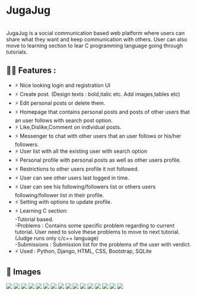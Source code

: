 # JugaJug
<br>
JugaJug is a social communication based web platform where users can share what they want and keep communication with others. User can also
move to learning section to lear C programming language going through tutorials.

## 🤙🏻 Features :
- ⚡ Nice looking login and registration UI
- ⚡ Create post. (Design texts : bold,italic etc. Add images,tables etc)
- ⚡ Edit personal posts or delete them.
- ⚡ Homepage that contains personal posts and posts of other users that an user follows with search post option.
- ⚡ Like,Dislike,Comment on individual posts.
- ⚡ Messenger to chat with other users that an user follows or his/her followers.
- ⚡ User list with all the existing user with search option
- ⚡ Personal profile with personal posts as well as other users profile.
- ⚡ Restrictions to other users profile it not followed.
- ⚡ User can see other users last logged in time.
- ⚡ User can see his following/followers list or others users following/follower list in their profile.
- ⚡ Setting with options to update profile.
- ⚡ Learning C section:<br>
      -Tutorial based.<br>
      -Problems : Contains some specific problem regarding to current tutorial. User need to solve these 
       problems to move to next tutorial. (Judge runs only c/c++ language)<br>
      -Submissions : Submission list for the problems of the user with verdict.<br>
- ⚡ Used : Python, Django, HTML, CSS, Bootstrap, SQLite

## 📸 Images
![](https://github.com/Farhan-meb/JugaJug/blob/master/Screenshots/Screenshot%20from%202021-01-06%2020-47-59.png)
![](https://github.com/Farhan-meb/JugaJug/blob/master/Screenshots/Screenshot%20from%202021-01-06%2020-48-03.png)
![](https://github.com/Farhan-meb/JugaJug/blob/master/Screenshots/Screenshot%20from%202021-01-06%2020-48-43.png)
![](https://github.com/Farhan-meb/JugaJug/blob/master/Screenshots/Screenshot%20from%202021-01-06%2020-49-37.png)
![](https://github.com/Farhan-meb/JugaJug/blob/master/Screenshots/Screenshot%20from%202021-01-06%2020-49-46.png)
![](https://github.com/Farhan-meb/JugaJug/blob/master/Screenshots/Screenshot%20from%202021-01-06%2020-49-55.png)
![](https://github.com/Farhan-meb/JugaJug/blob/master/Screenshots/Screenshot%20from%202021-01-06%2020-50-08.png)
![](https://github.com/Farhan-meb/JugaJug/blob/master/Screenshots/Screenshot%20from%202021-01-06%2020-50-19.png)
![](https://github.com/Farhan-meb/JugaJug/blob/master/Screenshots/Screenshot%20from%202021-01-06%2020-50-26.png)
![](https://github.com/Farhan-meb/JugaJug/blob/master/Screenshots/Screenshot%20from%202021-01-06%2020-50-32.png)
![](https://github.com/Farhan-meb/JugaJug/blob/master/Screenshots/Screenshot%20from%202021-01-06%2020-50-37.png)
![](https://github.com/Farhan-meb/JugaJug/blob/master/Screenshots/Screenshot%20from%202021-01-06%2020-50-41.png)
![](https://github.com/Farhan-meb/JugaJug/blob/master/Screenshots/Screenshot%20from%202021-01-06%2020-50-53.png)
![](https://github.com/Farhan-meb/JugaJug/blob/master/Screenshots/Screenshot%20from%202021-01-06%2020-50-57.png)
![](https://github.com/Farhan-meb/JugaJug/blob/master/Screenshots/Screenshot%20from%202021-01-07%2022-48-58.png)
![](https://github.com/Farhan-meb/JugaJug/blob/master/Screenshots/Screenshot%20from%202021-01-06%2020-51-12.png)
